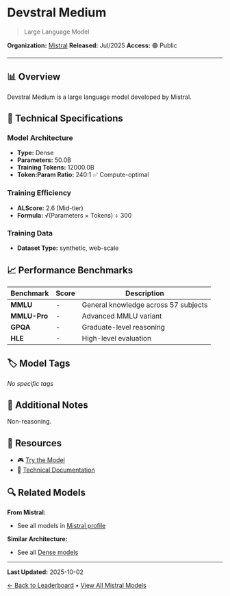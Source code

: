 # Devstral Medium

> Large Language Model

**Organization:** [Mistral](../../labs/mistral.md)
**Released:** Jul/2025
**Access:** 🟢 Public

---

## 📊 Overview

Devstral Medium is a large language model developed by Mistral.

## 🔧 Technical Specifications

### Model Architecture
- **Type:** Dense
- **Parameters:** 50.0B
- **Training Tokens:** 12000.0B
- **Token:Param Ratio:** 240:1 ✅ Compute-optimal

### Training Efficiency
- **ALScore:** 2.6 (Mid-tier)
- **Formula:** √(Parameters × Tokens) ÷ 300

### Training Data
- **Dataset Type:** synthetic, web-scale

## 📈 Performance Benchmarks

| Benchmark | Score | Description |
|-----------|-------|-------------|
| **MMLU** | - | General knowledge across 57 subjects |
| **MMLU-Pro** | - | Advanced MMLU variant |
| **GPQA** | - | Graduate-level reasoning |
| **HLE** | - | High-level evaluation |

## 🏷️ Model Tags

_No specific tags_

## 📝 Additional Notes

Non-reasoning.

## 🔗 Resources

- 🎮 [Try the Model](https://chat.mistral.ai/chat)
- 📄 [Technical Documentation](https://mistral.ai/news/devstral-2507)

## 🔍 Related Models

**From Mistral:**
- See all models in [Mistral profile](../../labs/mistral.md)

**Similar Architecture:**
- See all [Dense models](../../architectures/dense.md)

---

**Last Updated:** 2025-10-02

[← Back to Leaderboard](../../README.md) • [View All Mistral Models](../../labs/mistral.md)
